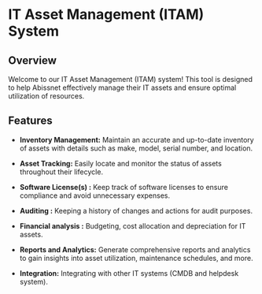 # IT Asset Management (ITAM) System

## Overview

Welcome to our IT Asset Management (ITAM) system! This tool is designed to help Abissnet effectively manage their IT assets and ensure optimal utilization of resources.

## Features

- **Inventory Management:** Maintain an accurate and up-to-date inventory of assets with details such as make, model, serial number, and location.
  
- **Asset Tracking:** Easily locate and monitor the status of assets throughout their lifecycle.

- **Software License(s) :** Keep track of software licenses to ensure compliance and avoid unnecessary expenses.

- **Auditing :** Keeping a history of changes and actions for audit purposes.

- **Financial analysis :** Budgeting, cost allocation and depreciation for IT assets.

- **Reports and Analytics:** Generate comprehensive reports and analytics to gain insights into asset utilization, maintenance schedules, and more.

- **Integration:** Integrating with other IT systems (CMDB and helpdesk system).

